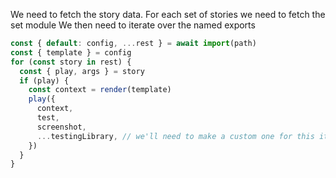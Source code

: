 We need to fetch the story data. For each set of stories we need to fetch the
set module We then need to iterate over the named exports

```js
const { default: config, ...rest } = await import(path)
const { template } = config
for (const story in rest) {
  const { play, args } = story
  if (play) {
    const context = render(template)
    play({
      context,
      test,
      screenshot,
      ...testingLibrary, // we'll need to make a custom one for this it seems also need to study testing library to understand async methods
    })
  }
}
```
